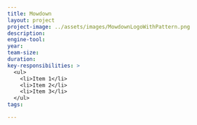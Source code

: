 ```yaml
---
title: Mowdown
layout: project
project-image: ../assets/images/MowdownLogoWithPattern.png
description: 
engine-tool: 
year: 
team-size: 
duration:
key-responsibilities: >
  <ul>
    <li>Item 1</li>
    <li>Item 2</li>
    <li>Item 3</li>
  </ul>
tags:

---
```

